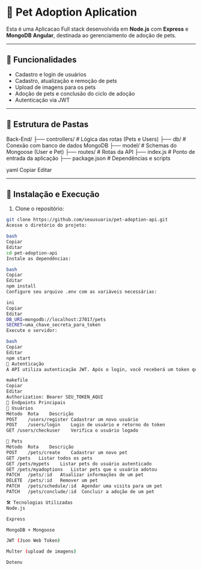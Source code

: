 # 🐶 Pet Adoption Aplication

Esta é uma Aplicacao Full stack desenvolvida em **Node.js** com **Express** e **MongoDB** **Angular**, destinada ao gerenciamento de adoção de pets.

---

## 🚀 Funcionalidades

- Cadastro e login de usuários
- Cadastro, atualização e remoção de pets
- Upload de imagens para os pets
- Adoção de pets e conclusão do ciclo de adoção
- Autenticação via JWT

---

## 📁 Estrutura de Pastas

Back-End/
├── controllers/ # Lógica das rotas (Pets e Users)
├── db/ # Conexão com banco de dados MongoDB
├── model/ # Schemas do Mongoose (User e Pet)
├── routes/ # Rotas da API
├── index.js # Ponto de entrada da aplicação
├── package.json # Dependências e scripts

yaml
Copiar
Editar

---

## 🔧 Instalação e Execução

1. Clone o repositório:
```bash
git clone https://github.com/seuusuario/pet-adoption-api.git
Acesse o diretório do projeto:

bash
Copiar
Editar
cd pet-adoption-api
Instale as dependências:

bash
Copiar
Editar
npm install
Configure seu arquivo .env com as variáveis necessárias:

ini
Copiar
Editar
DB_URI=mongodb://localhost:27017/pets
SECRET=uma_chave_secreta_para_token
Execute o servidor:

bash
Copiar
Editar
npm start
🔐 Autenticação
A API utiliza autenticação JWT. Após o login, você receberá um token que deve ser enviado no header das requisições protegidas:

makefile
Copiar
Editar
Authorization: Bearer SEU_TOKEN_AQUI
📌 Endpoints Principais
🔹 Usuários
Método	Rota	Descrição
POST	/users/register	Cadastrar um novo usuário
POST	/users/login	Login de usuário e retorno do token
GET	/users/checkuser	Verifica o usuário logado

🔹 Pets
Método	Rota	Descrição
POST	/pets/create	Cadastrar um novo pet
GET	/pets	Listar todos os pets
GET	/pets/mypets	Listar pets do usuário autenticado
GET	/pets/myadoptions	Listar pets que o usuário adotou
PATCH	/pets/:id	Atualizar informações de um pet
DELETE	/pets/:id	Remover um pet
PATCH	/pets/schedule/:id	Agendar uma visita para um pet
PATCH	/pets/conclude/:id	Concluir a adoção de um pet

🛠 Tecnologias Utilizadas
Node.js

Express

MongoDB + Mongoose

JWT (Json Web Token)

Multer (upload de imagens)

Dotenv
